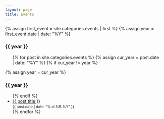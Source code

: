 ```yaml
---
layout: page
title: Events
---
```


{% assign first_event = site.categories.events | first %}
{% assign year = first_event.date | date: "%Y" %}

<h3>{{ year }}</h3>
<ul>
{% for post in site.categories.events %}
	{% assign cur_year = post.date | date: "%Y" %}
	{% if cur_year != year %}
</ul>
		{% assign year = cur_year %} 
<h3>{{ year }}</h3>
<ul>
	{% endif %}
	<li>
      <a href="{{ post.url }}">{{ post.title }}</a><br/>
      <small>{{ post.date | date: "%-d %B %Y" }}</small>
    </li>
{% endfor %}
</ul>
